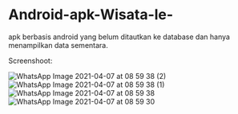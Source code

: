 # Android-apk-Wisata-le-
apk berbasis android yang belum ditautkan ke database dan hanya menampilkan data sementara.

Screenshoot:


![WhatsApp Image 2021-04-07 at 08 59 38 (2)](https://user-images.githubusercontent.com/68814822/113799644-a8965f80-977f-11eb-83b0-cc2705ebf194.jpeg)
![WhatsApp Image 2021-04-07 at 08 59 38 (1)](https://user-images.githubusercontent.com/68814822/113799647-a9c78c80-977f-11eb-9602-41a8d02f49f4.jpeg)
![WhatsApp Image 2021-04-07 at 08 59 38](https://user-images.githubusercontent.com/68814822/113799648-aa602300-977f-11eb-958c-49a4ce4aaa61.jpeg)
![WhatsApp Image 2021-04-07 at 08 59 30](https://user-images.githubusercontent.com/68814822/113799649-aaf8b980-977f-11eb-9f07-cb19b0965a13.jpeg)
